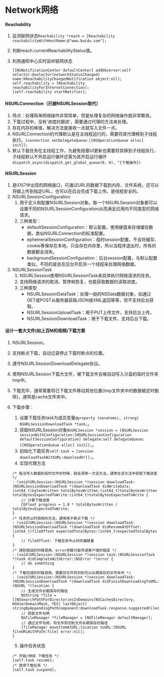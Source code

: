 # Network网络

#### Reachability
1. 监测联网状态`Reachability *reach = [Reachability     reachabilityWithHostName:@"www.baidu.com"];`
2. 判断reach.currentReachabilityStatus值。
3. 利用通知中心实时监听联网状态

	```
	[[NSNotificationCenter defaultCenter] addObserver:self selector:@selector(networkStatusChanged) name:kReachabilityChangedNotification object:nil];
	self.reachability = [Reachability reachabilityForInternetConnection];
	[self.reachability startNotifier];
	```

#### NSURLConnection（已被NSURLSession取代）
1. 特点：处理简单网络操作非常简单，但是处理复杂的网络操作就非常繁琐。
2. 下载过程中，没有’进度的跟进’，需要通过代理的方法来处理。
3. 存在内存的峰值，解决方法是接收一点就写入文件一点。
4. NSURLConnection的代理默认是在主线程运行的，需要将其代理移到子线程执行。`[connection setDelegateQueue:[[NSOperationQueue alloc] init]];`
5. 默认下载任务在主线程工作，为避免阻塞UI更新也需要将其移到子线程执行，子线程默认不开启运行循环还需为其开启运行循环`dispatch_async(dispatch_get_global_queue(0, 0), ^{下载操作})`

#### NSURLSession
1. 是iOS7中出现的网络接口，可通过URL将数据下载到内存、文件系统，还可以将据上传到指定URL，也可以在后台完成下载上传。是线程安全的。
2. NSURLSessionConfiguration
	1. 用于定义和配置NSURLSession对象。每一个NSURLSession对象都可以设置不同的NSURLSessionConfiguration从而满足应用内不同类型的网络请求。
	2. 三种类型：
		* defaultSessionConfiguration：默认配置，使用硬盘来存储缓存数据，类似NSURLConnection的标准配置。
		* ephemeralSessionConfiguration：临时session配置，不会将缓存、cookie等保存在本地，只会存在内存里，所以当程序退出时，所有的数据都会消失。
		* backgroundSessionConfiguration：后台session配置，与默认配置类似，不同的是会在后台开启另一个线程来处理网络数据。
3. NSURLSessionTask
	1. NSURLSession使用NSURLSessionTask来具体执行网络请求的任务。
	2. 支持网络请求的取消、暂停和恢复，也能获取数据的读取进度。
	3. 三种类型
		* NSURLSessionDataTask：处理一般的NSData数据对象，如通过GET或POST从服务器获取JSON或XML返回等等，但不支持后台获取。
		* NSURLSessionUploadTask：用于PUT上传文件，支持后台上传。
		* NSURLSessionDownloadTask：用于下载文件，支持后台下载。

#### 设计一套大文件(如上百M的视频)下载方案
1. NSURLSession。
2. 支持断点下载，自动记录停止下载时断点的位置。
3. 遵守NSURLSessionDownloadDelegate协议。
4. 使用NSURLSession下载大文件，被下载文件会被自动写入沙盒的临时文件夹tmp中。
5. 下载完毕，通常需要将已下载文件移动其他位置(tmp文件夹中的数据被定时删除)，通常是cache文件夹中。
6. 下载步骤：
	1. 设置下载任务task为成员变量`@property (nonatomic, strong) NSURLSessionDownloadTask *task;`。
	2. 获取NSURLSession对象`NSURLSession *session = [NSURLSession sessionWithConfiguration:[NSURLSessionConfiguration defaultSessionConfiguration] delegate:self delegateQueue:[[NSOperationQueue alloc] init]];`。
	3. 初始化下载任务`self.task = [session downloadTaskWithURL:downloadUrl];`。
	4. 实现代理方法

	```
	/* 每当写入数据到临时文件的时候，就会调用一次该方法，通常在该方法中获取下载进度*/
	- (void)URLSession:(NSURLSession *)session downloadTask:(NSURLSessionDownloadTask *)downloadTask didWriteData:(int64_t)bytesWritten totalBytesWritten:(int64_t)totalBytesWritten totalBytesExpectedToWrite:(int64_t)totalBytesExpectedToWrite {
		// 计算下载进度
		CGFloat progress = 1.0 * totalBytesWritten / totalBytesExpectedToWrite;
	}
	/* 任务终止时调用的方法，通常用于断点下载 */
	- (void)URLSession:(NSURLSession *)session downloadTask:(NSURLSessionDownloadTask *)downloadTask didResumeAtOffset:(int64_t)fileOffset expectedTotalBytes:(int64_t)expectedTotalBytes {
		// fileOffset: 下载任务中止时的偏移量
	}
	/* 遇到错误的时候调用，error参数只能传递客户端的错误 */
	- (void)URLSession:(NSURLSession *)session task:(NSURLSessionTask *)task didCompleteWithError:(NSError *)error {
		// do something
	}
	/* 下载完成的时候调用，需要将文件剪切到可以长期保存的文件夹中 */
	- (void)URLSession:(NSURLSession *)session downloadTask:(NSURLSessionDownloadTask *)downloadTask didFinishDownloadingToURL:(NSURL *)location {
		// 生成文件长期保存的路径
		NSString *file = [[NSSearchPathForDirectoriesInDomains(NSCachesDirectory, NSUserDomainMask, YES) lastObject] stringByAppendingPathComponent:downloadTask.response.suggestedFilename];
		// 获取文件句柄
		NSFileManager *fileManager = [NSFileManager defaultManager];
		// 通过文件句柄，将文件剪切到文件长期保存的路径
		[fileManager moveItemAtURL:location toURL:[NSURL fileURLWithPath:file] error:nil];
	}
	```
	5. 操作任务状态

	```
	/* 开始/继续 下载任务 */
	[self.task resume];
	/* 暂停下载任务 */
	[self.task suspend];
	```


